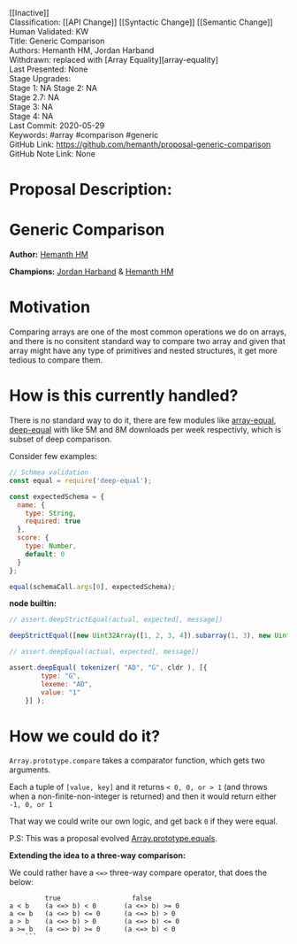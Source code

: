 [[Inactive]]<br>Classification: [[API Change]] [[Syntactic Change]] [[Semantic Change]]<br>Human Validated: KW<br>Title: Generic Comparison<br>Authors: Hemanth HM, Jordan Harband<br>Withdrawn: replaced with [Array Equality][array-equality]<br>Last Presented: None<br>Stage Upgrades:<br>Stage 1: NA
Stage 2: NA  
Stage 2.7: NA  
Stage 3: NA  
Stage 4: NA<br>Last Commit: 2020-05-29<br>Keywords: #array #comparison #generic<br>GitHub Link: https://github.com/hemanth/proposal-generic-comparison <br>GitHub Note Link: None
# Proposal Description:<br>
# Generic Comparison 

__Author:__ [Hemanth HM](https://github.com/hemanth)

__Champions:__ [Jordan Harband](https://github.com/ljharb) & [Hemanth HM](https://github.com/hemanth)

# Motivation

Comparing arrays are one of the most common operations we do on arrays, and there is no consitent standard way to compare two array and given that array might have any type of primitives and nested structures, it get more tedious to compare them.

# How is this currently handled?

There is no standard way to do it, there are few modules like [array-equal](https://www.npmjs.com/package/array-equal), [deep-equal](https://www.npmjs.com/package/deep-equal) with like 5M and 8M downloads per week respectivly, which is subset of deep comparison.

Consider few examples:

```js
// Schmea validation
const equal = require('deep-equal');

const expectedSchema = {
  name: {
    type: String,
    required: true
  },
  score: {
    type: Number,
    default: 0
  }
};

equal(schemaCall.args[0], expectedSchema);

```

__node builtin:__

```js
// assert.deepStrictEqual(actual, expected[, message])

deepStrictEqual([new Uint32Array([1, 2, 3, 4]).subarray(1, 3), new Uint32Array([2, 3])]);
```

```js
// assert.deepEqual(actual, expected[, message])

assert.deepEqual( tokenizer( "AD", "G", cldr ), [{
		type: "G",
		lexeme: "AD",
		value: "1"
	}] );
```


# How we could do it?

`Array.prototype.compare` takes a comparator function, which gets two arguments.

Each a tuple of `[value, key]` and it returns `< 0, 0, or > 1` (and throws when a non-finite-non-integer is returned) and then it would return either `-1, 0, or 1`

That way we could write our own logic, and get back `0` if they were equal.


P.S: This was a proposal evolved [Array.prototype.equals](https://github.com/hemanth/Array.prototype.equals).

__Extending the idea to a three-way comparison:__

We could rather have a `<=>` three-way compare operator, that does the below:

```
         true		      	   false
a < b    (a <=> b) < 0		 (a <=> b) >= 0
a <= b   (a <=> b) <= 0		 (a <=> b) > 0
a > b    (a <=> b) > 0		 (a <=> b) <= 0
a >= b   (a <=> b) >= 0		 (a <=> b) < 0
	```